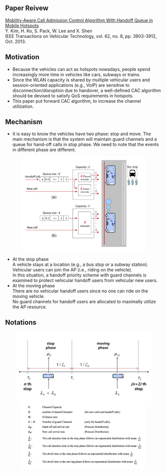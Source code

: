 Paper Reivew   
---
[Mobility-Aware Call Admission Control Algorithm With Handoff Queue in Mobile Hotspots](https://ieeexplore.ieee.org/stamp/stamp.jsp?tp=&arnumber=6457513)    
Y. Kim, H. Ko, S. Pack, W. Lee and X. Shen  
IEEE Transactions on Vehicular Technology, vol. 62, no. 8, pp. 3903-3912, Oct. 2013.   

Motivation
---
* Because the vehicles can act as hotspots nowadays, people spend increasingly more time in vehicles like cars, subways or trains. 
* Since the WLAN capacity is shared by multiple vehicular users and session-oriented applications (e.g., VoIP) are sensitive to disconnection/disruption due to handover, a well-defined CAC algorithm should be devised to satisfy QoS requirements in hotspots. 
* This paper put forward CAC algorithm, to increase the channel utilization.

Mechanism
---
* It is easy to know the vehicles have two phase: stop and move. The main mechanism is that
the system will maintain guard channels and a queue for hand-off calls in stop phase. We need
to note that the events in different phase are different.

<div align=center> <img src="https://github.com/AvisChiu/IEEE_TVT_2013/blob/master/paper%20figure/two%20phase.png" width="400"/></div>

* At the stop phase   
A vehicle stays at a location (e.g., a bus stop or a subway station).   
Vehicular users can join the AP (i.e., riding on the vehicle).   
In this situation, a handoff priority scheme with guard channels is examined to protect vehicular handoff users from vehicular new users.   
* At the moving phase   
There are no vehicular handoff users since no one can ride on the moving vehicle.    
No guard channels for handoff users are allocated to maximally utilize the AP resource. 

Notations
---
<div align=center> <img src="https://github.com/AvisChiu/IEEE_TVT_2013/blob/master/paper%20figure/notation.png" width="440"/>
<img src="https://github.com/AvisChiu/IEEE_TVT_2013/blob/master/paper%20figure/notations.png" width="400"/>
</div>
